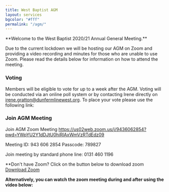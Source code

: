```yaml
---
title: West Baptist AGM
layout: services
bgcolor: "#fff"
permalink: "/agm/"
---
```

<div class='row'>
<div class="col-lg-12 text-normal">
**Welcome to the West Baptist 2020/21 Annual General Meeting.** 

Due to the current lockdown we will be hosting our AGM on Zoom and providing a video recording and minutes for those who are unable to use Zoom. Please read the details below for information on how to attend the meeting.

### Voting
Members will be eligible to vote for up to a week after the AGM. Voting will be conducted via an online poll system or by contacting Irene directly on irene.gratton@dunfermlinewest.org. To place your vote please use the following link:

<!-- <a href='https://www.menti.com/prajntxaka' class='btn btn-xl btn-primary mt-4'>Members only - vote now.</a> -->

### Join AGM Meeting

Join AGM Zoom Meeting
<a href='https://us02web.zoom.us/j/9436062854?pwd=YWpYU2Y1dDJtU0hiRlAxWmVzRTdEdz09'>https://us02web.zoom.us/j/9436062854?pwd=YWpYU2Y1dDJtU0hiRlAxWmVzRTdEdz09</a>

Meeting ID: 943 606 2854
Passcode: 789827


Join meeting by standard phone line: 0131 460 1196

**Don't have Zoom?
Click on the button below to download zoom
<a class='btn btn-xl btn-primary mt-4' href='https://zoom.us/download'>Download Zoom</a>



**Alternatively, you can watch the zoom meeting during and after using the video below:**

<!-- <div class="video-container">
<iframe src="https://www.youtube.com/embed/CqfIDTKg9-A" frameborder="0" allow="accelerometer; autoplay; encrypted-media; gyroscope; picture-in-picture" class="video" allowfullscreen></iframe>
</div> -->


</div>
</div>